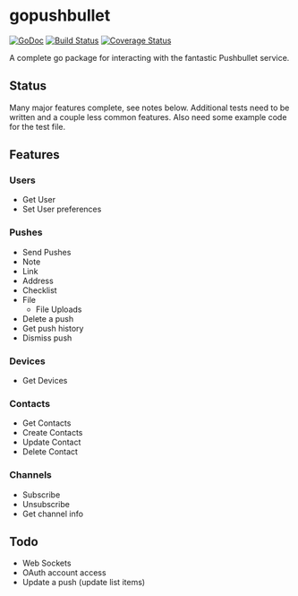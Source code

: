 # gopushbullet #
[![GoDoc](https://godoc.org/github.com/kariudo/gopushbullet?status.svg)](https://godoc.org/github.com/kariudo/gopushbullet)
[![Build Status](https://travis-ci.org/kariudo/gopushbullet.svg?branch=master)](https://travis-ci.org/kariudo/gopushbullet)
[![Coverage Status](https://coveralls.io/repos/kariudo/gopushbullet/badge.svg)](https://coveralls.io/r/kariudo/gopushbullet)

A complete go package for interacting with the fantastic Pushbullet service.

## Status
Many major features complete, see notes below. Additional tests need to be written and a couple less common features. Also need some example code for the test file.

## Features

### Users
* Get User
* Set User preferences

### Pushes
* Send Pushes
 * Note
 * Link
 * Address
 * Checklist
 * File
   * File Uploads
* Delete a push
* Get push history
* Dismiss push

### Devices
* Get Devices

### Contacts
* Get Contacts
* Create Contacts
* Update Contact
* Delete Contact

### Channels
* Subscribe
* Unsubscribe
* Get channel info

## Todo
* Web Sockets
* OAuth account access
* Update a push (update list items)
